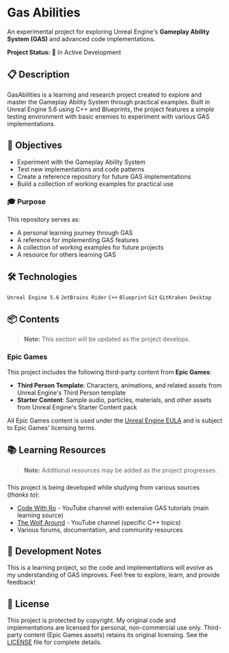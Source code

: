 # Gas Abilities
An experimental project for exploring Unreal Engine's **Gameplay Ability System (GAS)** and advanced code implementations.

**Project Status:** 🚧 In Active Development

## 📋 Description
GasAbilities is a learning and research project created to explore and master the Gameplay Ability System through practical examples. 
Built in Unreal Engine 5.6 using C++ and Blueprints, the project features a simple testing environment with basic enemies to experiment with various GAS implementations.

## 🎯 Objectives
- Experiment with the Gameplay Ability System
- Test new implementations and code patterns
- Create a reference repository for future GAS implementations
- Build a collection of working examples for practical use

### 🎓 Purpose

This repository serves as:
- A personal learning journey through GAS
- A reference for implementing GAS features
- A collection of working examples for future projects
- A resource for others learning GAS

## 🛠️ Technologies
`Unreal Engine 5.6`
`JetBrains Rider`
`C++` `Blueprint`
`Git` `GitKraken Desktop`

## 📦 Contents
> **Note:** This section will be updated as the project develops.

### Epic Games
This project includes the following third-party content from **Epic Games**:
- **Third Person Template**: Characters, animations, and related assets from Unreal Engine's Third Person template
- **Starter Content**: Sample audio, particles, materials, and other assets from Unreal Engine's Starter Content pack

All Epic Games content is used under the [Unreal Engine EULA](https://www.unrealengine.com/en-US/eula/unreal) and is subject to Epic Games' licensing terms.

## 📚 Learning Resources
> **Note:** Additional resources may be added as the project progresses.
###
This project is being developed while studying from various sources (_thanks to_):

- [Code With Ro](https://www.youtube.com/@CodeWithRo) - YouTube channel with extensive GAS tutorials (main learning source)
- [The Wolf Around](https://www.youtube.com/@TheWolfAround) - YouTube channel (specific C++ topics)
- Various forums, documentation, and community resources

## 📝 Development Notes
This is a learning project, so the code and implementations will evolve as my understanding of GAS improves. 
Feel free to explore, learn, and provide feedback!

## 📄 License
This project is protected by copyright. My original code and implementations are licensed for personal, non-commercial use only. 
Third-party content (Epic Games assets) retains its original licensing. See the [LICENSE](LICENSE) file for complete details.
